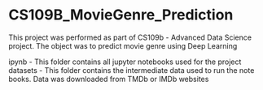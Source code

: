 # CS109B_MovieGenre_Prediction
This project was performed as part of CS109b - Advanced Data Science project.  The object was to predict movie genre using Deep Learning

ipynb - This folder contains all jupyter notebooks used for the project
datasets - This folder contains the intermediate data used to run the note books.  Data was downloaded from TMDb or IMDb websites
